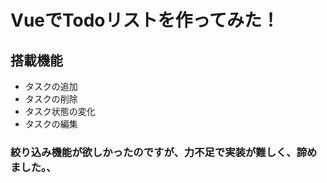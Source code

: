 # VueでTodoリストを作ってみた！
 ## 搭載機能
  * タスクの追加
  * タスクの削除
  * タスク状態の変化
  * タスクの編集

 ### 絞り込み機能が欲しかったのですが、力不足で実装が難しく、諦めました。、
